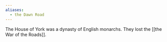 ```yaml
---
aliases:
  - the Dawn Road
---
```

The House of York was a dynasty of English monarchs. They lost the [[the War of the Roads]].